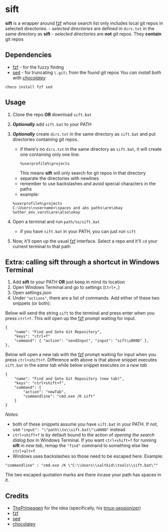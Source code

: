# sift
**sift** is a wrapper around [fzf](https://github.com/junegunn/fzf) whose search list only includes local git repos in selected directories.
    - *selected directories* are defined in `dirs.txt` in the same directory as **sift**
    - *selected directories* are **not** git repos. They **contain** git repos

## Dependencies
- [fzf](https://github.com/junegunn/fzf) - for the fuzzy findng
- [sed](https://github.com/mbuilov/sed-windows) - for truncating `\.git\` from the found git repos
*You can install both with [chocolatey](https://chocolatey.org/)*
```
choco install fzf sed
```

## Usage
1. Clone the repo **OR** download `sift.bat`
2. ***Optionally*** add `sift.bat` to your PATH
3. ***Optionally*** create `dirs.txt` in the same directory as `sift.bat` and put directories containing git repos.
    - if there's no `dirs.txt` in the same directory as `sift.bat`, it will create one containing only one line:
      ```
      %userprofile%\projects
      ```
      This means **sift** will only search for git repos in that directory
    - separate the directories with newlines
    - remember to use backslashes and avoid special characters in the paths
    - example:
    ```
    %userprofile%\projects
    C:\Users\<username>\spaces and abs paths\are\okay
    %other_env_vars%\are\also\okay
    ```

4. Open a terminal and run `path/to/sift.bat`
    - if you have `sift.bat` in your PATH, you can just run `sift`
5. Now, it'll open up the usual [fzf](https://github.com/junegunn/fzf) interface. Select a repo and it'll `cd` your current terminal to that path

## Extra: calling sift through a shortcut in Windows Terminal
1. Add **sift** to your PATH **OR** just keep in mind its location
2. Open Windows Terminal and go to settings (`Ctrl+,`)
3. Open settings.json
4. Under `"actions"`, there are a list of commands. Add either of these two snippets (or both):

Below will send the string `sift` to the terminal and press enter when you press `ctrl+f`. This will open up the [fzf](https://github.com/junegunn/fzf) prompt waiting for input.
```
{
    "name": "Find and Goto Git Repository",
    "keys": "ctrl+f"
    "command": { "action": "sendInput", "input": "sift\u000D" },
},          
```
Below will open a new tab with the [fzf](https://github.com/junegunn/fzf) prompt waiting for input when you press `ctrl+shift+f`. Difference with above is that above snippet executes `sift.bat` in the *same tab* while below snippet executes on a *new tab*
```
{
    "name": "Find and Goto Git Repository (new tab)",
    "keys": "ctrl+shift+f",
    "command": {
        "action": "newTab",
        "commandline": "cmd.exe /K sift"
    }
}
```
*Notes:* 
- both of these snippets assume you have `sift.bat` in your PATH. If not, use `"input": "\"path\\to\\sift.bat\"\u000D"` instead
- `ctrl+shift+f` is by default bound to the action of *opening the search dialog box* in Windows Terminal. If you want `ctrl+shift+f` for running **sift** in *new tab*, remap the `"find"` command to something else like `ctrl+alt+f`
- Windows uses backslashes so those need to be escaped here. Example:
```
"commandline" : "cmd.exe /K \"C:\\Users\\saltkid\\tools\\sift.bat\""
```
The two escaped quotation marks are there incase your path has spaces in it.

## Credits
- [ThePrimeagen](https://github.com/ThePrimeagen) for the idea (specifically, his [tmux-sessionizer](https://github.com/ThePrimeagen/.dotfiles/blob/master/bin/.local/scripts/tmux-sessionizer))
- [fzf](https://github.com/junegunn/fzf)
- [sed](https://github.com/mbuilov/sed-windows)
- [chocolatey](https://chocolatey.org/)

